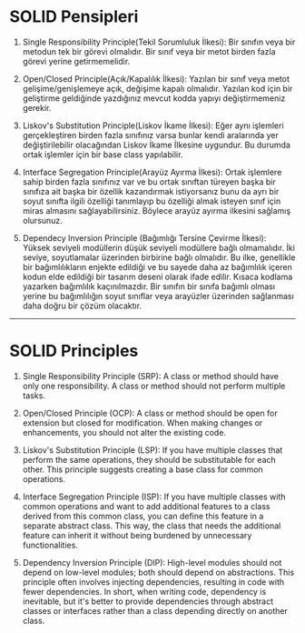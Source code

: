 # SOLID Pensipleri

1. Single Responsibility Principle(Tekil Sorumluluk İlkesi): Bir sınıfın veya bir metodun tek bir görevi olmalıdır. Bir sınıf veya bir metot birden fazla görevi yerine getirmemelidir.

2. Open/Closed Principle(Açık/Kapalılık İlkesi): Yazılan bir sınıf veya metot gelişime/genişlemeye açık, değişime kapalı olmalıdır. Yazılan kod için bir geliştirme geldiğinde yazdığınız mevcut kodda yapıyı değiştirmemeniz gerekir.

3. Liskov's Substitution Principle(Liskov İkame İlkesi): Eğer aynı işlemleri gerçekleştiren birden fazla sınıfınız varsa bunlar kendi aralarında yer değiştirilebilir olacağından Liskov İkame İlkesine uygundur. Bu durumda ortak işlemler için bir base class yapılabilir.

4. Interface Segregation Principle(Arayüz Ayırma İlkesi): Ortak işlemlere sahip birden fazla sınıfınız var ve bu ortak sınıftan türeyen başka bir sınıfıza ait başka bir özellik kazandırmak istiyorsanız bunu da ayrı bir soyut sınıfta ilgili özelliği tanımlayıp bu özelliği almak isteyen sınıf için miras almasını sağlayabilirsiniz. Böylece arayüz ayırma ilkesini sağlamış olursunuz.

5. Dependecy Inversion Principle (Bağımlığı Tersine Çevirme İlkesi): Yüksek seviyeli modüllerin düşük seviyeli modüllere bağlı olmamalıdır. İki seviye, soyutlamalar üzerinden birbirine bağlı olmalıdır. Bu ilke, genellikle bir bağımlılıkların enjekte edildiği ve bu sayede daha az bağımlılık içeren kodun elde edildiği bir tasarım deseni olarak ifade edilir. Kısaca kodlama yazarken bağımlılık kaçınılmazdır. Bir sınıfın bir sınıfa bağımlı olması yerine bu bağımlılığın soyut sınıflar veya arayüzler üzerinden sağlanması daha doğru bir çözüm olacaktır.

****************************************************************************************************************************************************************************************************************************************************************************

# SOLID Principles

1. Single Responsibility Principle (SRP): A class or method should have only one responsibility. A class or method should not perform multiple tasks.

2. Open/Closed Principle (OCP): A class or method should be open for extension but closed for modification. When making changes or enhancements, you should not alter the existing code.

3. Liskov's Substitution Principle (LSP): If you have multiple classes that perform the same operations, they should be substitutable for each other. This principle suggests creating a base class for common operations.

4. Interface Segregation Principle (ISP): If you have multiple classes with common operations and want to add additional features to a class derived from this common class, you can define this feature in a separate abstract class. This way, the class that needs the additional feature can inherit it without being burdened by unnecessary functionalities.

5. Dependency Inversion Principle (DIP): High-level modules should not depend on low-level modules; both should depend on abstractions. This principle often involves injecting dependencies, resulting in code with fewer dependencies. In short, when writing code, dependency is inevitable, but it's better to provide dependencies through abstract classes or interfaces rather than a class depending directly on another class.
